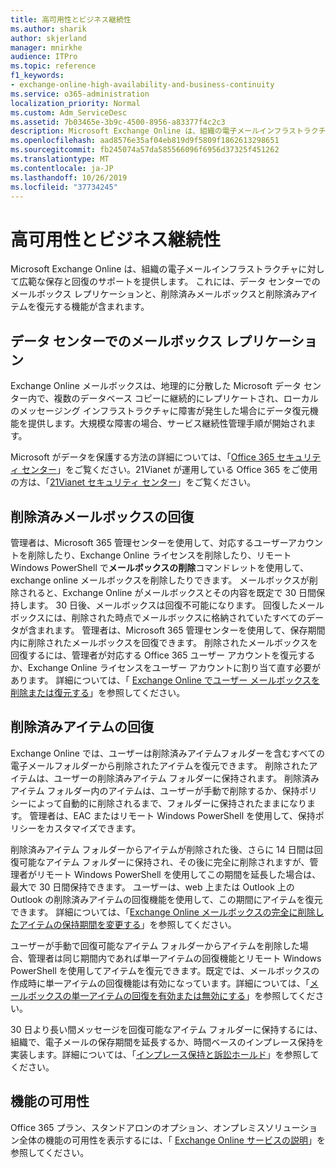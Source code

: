 ```yaml
---
title: 高可用性とビジネス継続性
ms.author: sharik
author: skjerland
manager: mnirkhe
audience: ITPro
ms.topic: reference
f1_keywords:
- exchange-online-high-availability-and-business-continuity
ms.service: o365-administration
localization_priority: Normal
ms.custom: Adm_ServiceDesc
ms.assetid: 7b03465e-3b9c-4500-8956-a83377f4c2c3
description: Microsoft Exchange Online は、組織の電子メールインフラストラクチャに対して広範な保存と回復のサポートを提供します。 これには、データ センターでのメールボックス レプリケーションと、削除済みメールボックスと削除済みアイテムを復元する機能が含まれます。
ms.openlocfilehash: aad8576e35af04eb819d9f5809f1862613298651
ms.sourcegitcommit: fb245074a57da585566096f6956d37325f451262
ms.translationtype: MT
ms.contentlocale: ja-JP
ms.lasthandoff: 10/26/2019
ms.locfileid: "37734245"
---
```

# <a name="high-availability-and-business-continuity"></a>高可用性とビジネス継続性

Microsoft Exchange Online は、組織の電子メールインフラストラクチャに対して広範な保存と回復のサポートを提供します。 これには、データ センターでのメールボックス レプリケーションと、削除済みメールボックスと削除済みアイテムを復元する機能が含まれます。
  
## <a name="mailbox-replication-at-data-centers"></a>データ センターでのメールボックス レプリケーション

Exchange Online メールボックスは、地理的に分散した Microsoft データ センター内で、複数のデータベース コピーに継続的にレプリケートされ、ローカルのメッセージング インフラストラクチャに障害が発生した場合にデータ復元機能を提供します。大規模な障害の場合、サービス継続性管理手順が開始されます。
  
Microsoft がデータを保護する方法の詳細については、「[Office 365 セキュリティ センター](https://go.microsoft.com/fwlink/p/?LinkId=299135)」をご覧ください。21Vianet が運用している Office 365 をご使用の方は、「[21Vianet セキュリティ センター](https://www.21vbluecloud.com/office365/trustcenter/onlineservices.mdl)」をご覧ください。
  
## <a name="deleted-mailbox-recovery"></a>削除済みメールボックスの回復

管理者は、Microsoft 365 管理センターを使用して、対応するユーザーアカウントを削除したり、Exchange Online ライセンスを削除したり、リモート Windows PowerShell で**メールボックスの削除**コマンドレットを使用して、exchange online メールボックスを削除したりできます。 メールボックスが削除されると、Exchange Online がメールボックスとその内容を既定で 30 日間保持します。 30 日後、メールボックスは回復不可能になります。 回復したメールボックスには、削除された時点でメールボックスに格納されていたすべてのデータが含まれます。 管理者は、Microsoft 365 管理センターを使用して、保存期間内に削除されたメールボックスを回復できます。 削除されたメールボックスを回復するには、管理者が対応する Office 365 ユーザー アカウントを復元するか、Exchange Online ライセンスをユーザー アカウントに割り当て直す必要があります。 詳細については、「 [Exchange Online でユーザー メールボックスを削除または復元する](https://go.microsoft.com/fwlink/p/?LinkId=286992)」を参照してください。
  
## <a name="deleted-item-recovery"></a>削除済みアイテムの回復

Exchange Online では、ユーザーは削除済みアイテムフォルダーを含むすべての電子メールフォルダーから削除されたアイテムを復元できます。 削除されたアイテムは、ユーザーの削除済みアイテム フォルダーに保持されます。 削除済みアイテム フォルダー内のアイテムは、ユーザーが手動で削除するか、保持ポリシーによって自動的に削除されるまで、フォルダーに保持されたままになります。 管理者は、EAC またはリモート Windows PowerShell を使用して、保持ポリシーをカスタマイズできます。
  
削除済みアイテム フォルダーからアイテムが削除された後、さらに 14 日間は回復可能なアイテム フォルダーに保持され、その後に完全に削除されますが、管理者がリモート Windows PowerShell を使用してこの期間を延長した場合は、最大で 30 日間保持できます。 ユーザーは、web 上または Outlook 上の Outlook の削除済みアイテムの回復機能を使用して、この期間にアイテムを復元できます。 詳細については、「[Exchange Online メールボックスの完全に削除したアイテムの保持期間を変更する](https://go.microsoft.com/fwlink/p/?LinkId=286940)」を参照してください。
  
ユーザーが手動で回復可能なアイテム フォルダーからアイテムを削除した場合、管理者は同じ期間内であれば単一アイテムの回復機能とリモート Windows PowerShell を使用してアイテムを復元できます。既定では、メールボックスの作成時に単一アイテムの回復機能は有効になっています。詳細については、「[メールボックスの単一アイテムの回復を有効または無効にする](https://go.microsoft.com/fwlink/p/?LinkID=286941)」を参照してください。
  
30 日より長い間メッセージを回復可能なアイテム フォルダーに保持するには、組織で、電子メールの保存期間を延長するか、時間ベースのインプレース保持を実装します。詳細については、「[インプレース保持と訴訟ホールド](https://go.microsoft.com/fwlink/p/?LinkId=271746)」を参照してください。
  
## <a name="feature-availability"></a>機能の可用性

Office 365 プラン、スタンドアロンのオプション、オンプレミスソリューション全体の機能の可用性を表示するには、「 [Exchange Online サービスの説明](exchange-online-service-description.md)」を参照してください。
  